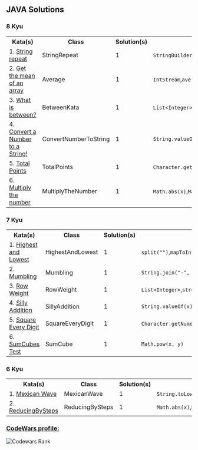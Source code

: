 ## JAVA Solutions

### 8 Kyu
<table>
  <tr>
    <th>Kata(s)</th>
    <th>Class</th>
    <th>Solution(s)</th>
    <th>Subject</th>
  </tr>
  <tr>
    <td>1. <a href="https://www.codewars.com/kata/string-repeat/train/java">String repeat</a></td>
    <td>StringRepeat</td>
    <td>1</td>
    <td><code>StringBuilder()</code>,<code>append(x)</code>,<code>orElse(x)</code></td>
  </tr>
  <tr>
    <td>2. <a href="https://www.codewars.com/kata/563e320cee5dddcf77000158/train/java">Get the mean of an array</a></td>
    <td>Average</td>
    <td>1</td>
    <td><code>IntStream</code>,<code>average()</code></td>
  </tr>
  <tr>
    <td>3. <a href="https://www.codewars.com/kata/55ecd718f46fba02e5000029/train/java">What is between?</a></td>
    <td>BetweenKata</td>
    <td>1</td>
    <td><code>List&lt;Integer&gt;</code>,<code>stream().mapToInt(Integer::intValue)</code></td>
  </tr>
  <tr>
    <td>4. <a href="https://www.codewars.com/kata/convert-a-number-to-a-string/train/java">Convert a Number to a String!</a></td>
    <td>ConvertNumberToString</td>
    <td>1</td>
    <td><code>String.valueOf(x)</code></td>
  </tr>
  <tr>
    <td>5. <a href="https://www.codewars.com/kata/total-amount-of-points/train/java">Total Points</a></td>
    <td>TotalPoints</td>
    <td>1</td>
    <td><code>Character.getNumericValue(x)</code>,<code>charAt(x)</code></td>
  </tr>
  <tr>
    <td>6. <a href="https://www.codewars.com/kata/5708f682c69b48047b000e07/train/java">Multiply the number</a></td>
    <td>MultiplyTheNumber</td>
    <td>1</td>
    <td><code>Math.abs(x)</code>,<code>Math.pow(x, y)</code></td>
  </tr>
</table>

### 7 Kyu
<table>
  <tr>
    <th>Kata(s)</th>
    <th>Class</th>
    <th>Solution(s)</th>
    <th>Subject</th>
  </tr>
  <tr>
    <td>1. <a href="https://www.codewars.com/kata/554b4ac871d6813a03000035/train/java">Highest and Lowest</a></td>
    <td>HighestAndLowest</td>
    <td>1</td>
    <td><code>split("")</code>,<code>mapToInt(Integer::parseInt)</code>,<code>sorted()</code></td>
  </tr>
  <tr>
    <td>2. <a href="https://www.codewars.com/kata/mumbling/train/java">Mumbling</a></td>
    <td>Mumbling</td>
    <td>1</td>
    <td><code>String.join("-", list)</code></td>
  </tr>
  <tr>
    <td>3. <a href="https://www.codewars.com/kata/row-weights/train/java">Row Weight</a></td>
    <td>RowWeight</td>
    <td>1</td>
    <td><code>List&lt;Integer&gt;</code>,<code>stream().mapToInt(Integer::intValue)</code></td>
  </tr>
  <tr>
    <td>4. <a href="https://www.codewars.com/kata/5effa412233ac3002a9e471d/train/java">Silly Addition</a></td>
    <td>SillyAddition</td>
    <td>1</td>
    <td><code>String.valueOf(x)</code></td>
  </tr>
  <tr>
    <td>5. <a href="https://www.codewars.com/kata/546e2562b03326a88e000020/train/java">Square Every Digit</a></td>
    <td>SquareEveryDigit</td>
    <td>1</td>
    <td><code>Character.getNumericValue(x)</code>,<code>charAt(x)</code></td>
  </tr>
  <tr>
    <td>6. <a href="https://www.codewars.com/kata/59a8570b570190d313000037/train/java">SumCubes Test</a></td>
    <td>SumCube</td>
    <td>1</td>
    <td><code>Math.pow(x, y)</code></td>
  </tr>
</table>

### 6 Kyu
<table>
  <tr>
    <th>Kata(s)</th>
    <th>Class</th>
    <th>Solution(s)</th>
    <th>Subject</th>
  </tr>
  <tr>
    <td>1. <a href="https://www.codewars.com/kata/mexican-wave/train/java">Mexican Wave</a></td>
    <td>MexicanWave</td>
    <td>1</td>
    <td><code>String.toLowerCase()</code>,<code>Character.isAlphabetic(char)</code>,<code>Character.toUpperCase(char)</code>,<code>String.charAt(x)</code></td>
  </tr>
  <tr>
    <td>2. <a href="https://www.codewars.com/kata/reducing-by-steps/train/java">ReducingBySteps</a></td>
    <td>ReducingBySteps</td>
    <td>1</td>
    <td><code>Math.abs(x)</code>,<code>Math.max(x)</code>,<code>Math.min(x)</code>,<code>String.charAt(x)</code></td>
  </tr>
</table>

### [CodeWars profile:](https://www.codewars.com/users/OvidioMiranda)

![Codewars Rank](https://www.codewars.com/users/OvidioMiranda/badges/large)




